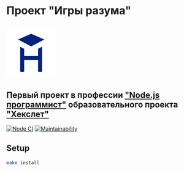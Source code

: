 # Проект "Игры разума"

## [![Hexlet Ltd. logo](https://raw.githubusercontent.com/Hexlet/hexletguides.github.io/master/images/hexlet_logo128.png)](https://ru.hexlet.io/pages/about)

## Первый проект в профессии ["Node.js программист"](https://ru.hexlet.io/professions/backend) образовательного проекта ["Хекслет"](https://ru.hexlet.io/pages/about)

[![Node CI](https://github.com/starkhv70/frontend-project-lvl1/workflows/Node.js%20CI/badge.svg)](https://github.com/starkhv70/frontend-project-lvl1/actions)
[![Maintainability](https://api.codeclimate.com/v1/badges/a99a88d28ad37a79dbf6/maintainability)](https://codeclimate.com/github/codeclimate/codeclimate/maintainability)

## Setup

```sh
make install
```
